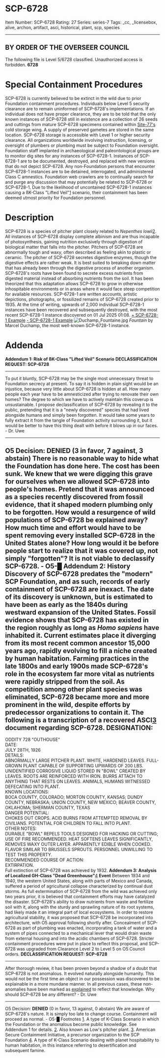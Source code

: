 # SCP-6728
Item Number: SCP-6728
Rating: 27
Series: series-7
Tags: _cc, _licensebox, alive, archon, artifact, asci, historical, plant, scp, species

---

  

## BY ORDER OF THE OVERSEER COUNCIL
The following file is Level 5/6728 classified. Unauthorized access is forbidden.
**6728**
  

# Special Containment Procedures
SCP-6728 is currently believed to be extinct in the wild due to prior Foundation containment procedures. Individuals below Level 5 security clearance are to remain uninformed of SCP-6728's implementations. If an individual does not have proper clearance, they are to be told that the only known instances of SCP-6728 still in existence are a collection of 26 seeds and cuttings from mature SCP-6728 specimens contained within [Site-77's](/secure-facility-dossier-site-77) cold storage wing. A supply of preserved gametes are stored in the same location. SCP-6728 storage is accessible with Level 1 or higher security clearance.
All organizations worldwide involving instruction, licensing, or oversight of plumbers or plumbing must be subject to Foundation oversight. Foundation staff implanted in archaeological and paleontological groups are to monitor dig sites for any instances of SCP-6728-1. Instances of SCP-6728-1 are to be documented, destroyed, and replaced with new versions that do not depict SCP-6728. Any non-Foundation persons that encounter SCP-6728-1 instances are to be detained, interrogated, and administered Class C amnestics. Foundation web crawlers are to continually search for and purge any discussion that may potentially be related to SCP-6728 or SCP-6728-1.
Due to the likelihood of uncontained SCP-6728-1 instances causing a ßK-Class "Lifted Veil"[1](javascript:;) scenario, their containment has been deemed utmost priority for Foundation personnel.
# Description
SCP-6728 is a species of pitcher plant closely related to _Nepenthes lowii_[2](javascript:;). All instances of SCP-6728 display complete albinism and are thus incapable of photosynthesis, gaining nutrition exclusively through digestion of biological matter that falls into the pitcher. Pitchers of SCP-6728 are abnormally tough and waxy, often described as feeling akin to plastic or ceramic.
The pitcher of SCP-6728 secretes digestive enzymes, though the digestive effects are rather weak. It is best suited to breaking down matter that has already been through the digestive process of another organism. SCP-6728's roots have been found to secrete excess nutrients from digested material instead of absorbing nutrients from the soil. It has been theorized that this adaptation allows SCP-6728 to grow in otherwise inhospitable environments or in areas where it would face steep competition for available resources.
SCP-6728-1 are written accounts, artistic depictions, photographs, or fossilized remains of SCP-6728 created prior to 1935. At the time of writing, upwards of 2,000 individual SCP-6728-1 instances have been recovered and subsequently destroyed, with the most recent SCP-6728-1 instance discovered on 01 Jul 2025 01:08.
[\+ SCP-6728-1 Example](javascript:;)
[\- SCP-6728-1 Example](javascript:;)
![Duchamp_Fountaine.jpg](https://scp-wiki.wdfiles.com/local--files/scp-6728/Duchamp_Fountaine.jpg)
_Fountain_ by Marcel Duchamp, the most well-known SCP-6728-1 instance.
# Addenda
**Addendum 1: Risk of ßK-Class "Lifted Veil" Scenario**
**DECLASSIFICATION REQUEST: SCP-6728**
* * *
To put it bluntly, SCP-6728 may be the single most unnecessary threat to Foundation secrecy at present. To say it is hidden in plain sight would be an injustice, because very little about SCP-6728 is hidden at all. How many people each year have to be amnesticized after trying to renovate their own homes? The degree to which we have to actively maintain this coverup is unsustainable. I propose declassification of SCP-6728 by revealing it to the public, pretending that it is a "newly discovered" species that had lived alongside humans and simply been forgotten. It would take some years to fully extract it from the tangle of Foundation activity surrounding it, but it would be better to have this thing dealt with before it blows up in our faces.
\- Dr. Uwe
* * *
O5 Decision:
**DENIED**
(3 in favor, 7 against, 3 abstain)
There is no reasonable way to hide what the Foundation has done here. The cost has been sunk. We knew that we were digging this grave for ourselves when we allowed SCP-6728 into people's homes.
Pretend that it was announced as a species recently discovered from fossil evidence, that it shaped modern plumbing only to be forgotten. How would a resurgence of wild populations of SCP-6728 be explained away? How much time and effort would have to be spent removing every installed SCP-6728 in the United States alone? How long would it be before people start to realize that it was covered up, not simply "forgotten"?
It is not viable to declassify SCP-6728.
\- O5-█
**Addendum 2: History**
Discovery of SCP-6728 predates the "modern" SCP Foundation, and as such, records of early containment of SCP-6728 are inexact. The date of its discovery is unknown, but is estimated to have been as early as the 1840s during westward expansion of the United States.
Fossil evidence shows that SCP-6728 has existed in the region roughly as long as _Homo sapiens_ have inhabited it. Current estimates place it diverging from its most recent common ancestor 15,000 years ago, rapidly evolving to fill a niche created by human habitation.
Farming practices in the late 1800s and early 1900s made SCP-6728's role in the ecosystem far more vital as nutrients were rapidly stripped from the soil. As competition among other plant species was eliminated, SCP-6728 became more and more prominent in the wild, despite efforts by predecessor organizations to contain it.
The following is a transcription of a recovered ASCI[3](javascript:;) document regarding SCP-6728.
DESIGNATION:  
---  
ODDITY 728 "OUTHOUSE"  
DATE:  
JULY 28TH, 1926  
DETAILS:  
ABNORMALLY LARGE PITCHER PLANT. WHITE, HARDENED LEAVES. FULL-GROWN PLANT CAPABLE OF SUPPORTING UPWARDS OF 200 LBS. UNIDENTIFIED CORROSIVE LIQUID STORED IN "BOWL" CREATED BY LEAVES. ROOTS ARE REINFORCED WITH IRON. BURRS ATTACH TO ANYTHING THAT RESTS ON LEAVES. ANIMALS, HUMANS WITNESSED DEFECATING INTO PLANT.  
KNOWN LOCATIONS:  
BOCA COUNTY, COLORADO; MORTON COUNTY, KANSAS; DUNDY COUNTY, NEBRASKA; UNION COUNTY, NEW MEXICO; BEAVER COUNTY, OKLAHOMA; SHERMAN COUNTY, TEXAS  
DANGER POTENTIAL:  
CHOKES OUT CROPS. ACID BURNS FROM ATTEMPTED REMOVAL BY CIVILIANS. POTENTIAL FOR CHILDREN TO FALL INTO PLANT.  
OTHER NOTES:  
DURABLE "BOWL" REPELS TOOLS DESIGNED FOR HACKING OR CUTTING; USE OF FIRE RECOMMENDED. HEAT SOFTENS LEAVES SIGNIFICANTLY, REMOVES WAXY OUTER LAYER. APPARENTLY EDIBLE WHEN COOKED. FLAVOR SIMILAR TO BRUSSELS SPROUTS. PERSONNEL UNWILLING TO TEST THIS PROPERTY.  
RECOMMENDED COURSE OF ACTION:  
EXTIRPATION.  
Full extinction of SCP-6728 was achieved by 1932.
**Addendum 3: Analysis of Localized GH-Class "Dead Greenhouse"**[4](javascript:;) **Event**
Between 1934 and 1940, the western United States, along with parts of Mexico and Canada, suffered a period of agricultural collapse characterized by continual dust storms. As full extermination of SCP-6728 from the wild was achieved only two years prior, it is believed that containment efforts may have catalyzed the disaster. SCP-6728's ability to draw nutrients from waste and fertilize soil with it, along with the sturdy and sprawling nature of its root systems, had likely made it an integral part of local ecosystems.
In order to restore agricultural stability, it was proposed that SCP-6728 be incorporated into architecture, with O5 approval following shortly after. Concealment of SCP-6728 as part of plumbing was enacted, incorporating a tank of water and a system of pipes connected to a mechanical lever that would drain waste from external housing and into the acidic chambers of SCP-6728. Stricter containment procedures were put in place to reflect this proposal, and SCP-6728 was upgraded from Clearance Level 2 to Level 5 on O5 Council orders.
**DECLASSIFICATION REQUEST: SCP-6728**
* * *
After thorough review, it has been proven beyond a shadow of a doubt that SCP-6728 is not anomalous. It evolved naturally alongside humanity. This would not be the first time an object in our possession was discovered to be explainable in a more mundane manner. In all previous cases, these non-anomalies have been marked as [explained](/scp-ex) to reflect that knowledge. Why should SCP-6728 be any different?
\- Dr. Uwe
* * *
O5 Decision:
**DENIED**
(0 in favor, 13 against, 0 abstain)
We are aware of SCP-6728's nature. It is simply too late to change course. Containment will proceed as normal.
\- O5-█
Footnotes
[1](javascript:;). A type of K-Class Scenario in which the Foundation or the anomalous become public knowledge. See Addendum 1 for details.
[2](javascript:;). Also known as Low's pitcher plant.
[3](javascript:;). American Secure Containment Initiative, a precursor organization to the SCP Foundation
[4](javascript:;). A type of K-Class Scenario dealing with planet hospitability to human habitation, in this instance referring to desertification and subsequent famine.